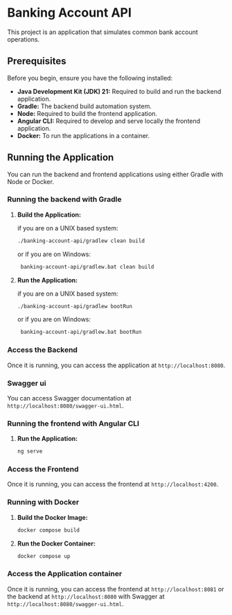 # Banking Account API

This project is an application that simulates common bank account operations.

## Prerequisites

Before you begin, ensure you have the following installed:

*   **Java Development Kit (JDK) 21:** Required to build and run the backend application.
*   **Gradle:** The backend build automation system.
*   **Node:** Required to build the frontend application.
*   **Angular CLI:** Required to develop and serve locally the frontend application.
*   **Docker:** To run the applications in a container.

## Running the Application

You can run the backend and frontend applications using either Gradle with Node or Docker.

### Running the backend with Gradle

1. **Build the Application:**

   if you are on a UNIX based system:
    ```bash
    ./banking-account-api/gradlew clean build
    ```

   or if you are on Windows:
   ```bash
    banking-account-api/gradlew.bat clean build
    ```

2. **Run the Application:**

   if you are on a UNIX based system:
    ```bash
    ./banking-account-api/gradlew bootRun
    ```

   or if you are on Windows:
   ```bash
    banking-account-api/gradlew.bat bootRun
    ```

### Access the Backend

Once it is running, you can access the application at `http://localhost:8080`.

### Swagger ui

You can access Swagger documentation at `http://localhost:8080/swagger-ui.html`.


### Running the frontend with Angular CLI

1. **Run the Application:**

    ```bash
    ng serve
    ```

### Access the Frontend

Once it is running, you can access the frontend at `http://localhost:4200`.


### Running with Docker

1. **Build the Docker Image:**

    ```bash
    docker compose build
    ```

2. **Run the Docker Container:**

    ```bash
    docker compose up
    ```

### Access the Application container

Once it is running, you can access the frontend at `http://localhost:8081` or the backend at `http://localhost:8080` with Swagger at `http://localhost:8080/swagger-ui.html`.
